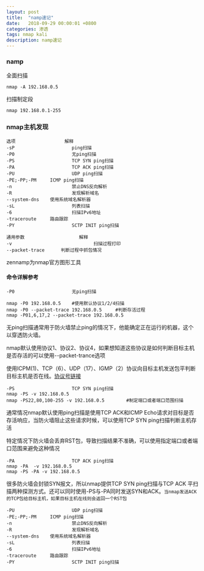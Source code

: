 ```yaml
---
layout: post
title:  "namp速记"
date:   2018-09-29 00:00:01 +0800
categories: 渗透
tags: nmap kali
description: namp速记
---
```

### namp

全面扫描

	nmap -A 192.168.0.5

扫描制定段

	nmap 192.168.0.1-255

### nmap主机发现

	选项					解释
	-sP						ping扫描
	-P0						无ping扫描
	-PS						TCP SYN ping扫描
	-PA						TCP ACK ping扫描
	-PU						UDP ping扫描
	-PE;-PP;-PM		ICMP ping扫描
	-n						禁止DNS反向解析
	-R						发现解析域名
	--system-dns	使用系统域名解析器
	-sL						列表扫描
	-6						扫描IPv6地址
	-traceroute		路由跟踪
	-PY						SCTP INIT ping扫描

	通用参数					解释
	-v								扫描过程打印
	--packet-trace		判断过程中抓包情况

zennamp为nmap官方图形工具

#### 命令详解参考

	-P0						无ping扫描

	nmap -P0 192.168.0.5	#使用默认协议1/2/4扫描
	nmap -P0 --packet-trace 192.168.0.5		#判断存活过程
	nmap -P01,6,17,2 --packet-trace 192.168.0.5

无ping扫描通常用于防火墙禁止ping的情况下，他能确定正在运行的机器，这个以穿透防火墙。

nmap默认使用协议1、协议2、协议4，如果想知道这些协议是如何判断目标主机是否存活的可以使用--packet-trance选项

使用ICPM(1)、TCP（6）、UDP（17）、IGMP（2）协议向目标主机发送包平判断目标主机是否在线。[协议号链接](https://qfdmx.github.io/%E7%BD%91%E7%BB%9C%E5%9F%BA%E7%A1%80/2018/09/28/IP.html)

	-PS						TCP SYN ping扫描
	nmap -PS -v 192.168.0.5
	nmap -PS22,80,100-255 -v 192.168.0.5		#制定端口或者端口范围扫描

通常情况nmap默认使用ping扫描是使用TCP ACK和ICMP Echo请求对目标是否存活响应，当防火墙阻止这些请求时候，可以使用TCP SYN ping扫描判断主机存活

特定情况下防火墙会丢弃RST包，导致扫描结果不准确，可以使用指定端口或者端口范围来避免这种情况

	-PA						TCP ACK ping扫描
	nmap -PA  -v 192.168.0.5
	nmap -PS -PA -v 192.168.0.5

很多防火墙会封锁SYN报文，所以nmap提供TCP SYN ping扫描与TCP ACK 平扫描两种探测方式。还可以同时使用-PS与-PA同时发送SYN和ACK。`当nmap发送ACK的TCP包给目标主机，如果目标主机在线则会返回一个RST包`

	-PU						UDP ping扫描
	-PE;-PP;-PM		ICMP ping扫描
	-n						禁止DNS反向解析
	-R						发现解析域名
	--system-dns	使用系统域名解析器
	-sL						列表扫描
	-6						扫描IPv6地址
	-traceroute		路由跟踪
	-PY						SCTP INIT ping扫描
